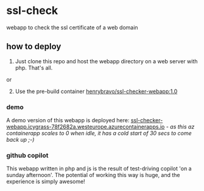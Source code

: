 # ssl-check
webapp to check the ssl certificate of a web domain

## how to deploy

1. Just clone this repo and host the webapp directory on a web server with php. That's all.

or

2. Use the pre-build container [henrybravo/ssl-checker-webapp:1.0](https://hub.docker.com/r/henrybravo/ssl-checker-webapp)

### demo

A demo version of this webapp is deployed here: [ssl-checker-webapp.icygrass-78f2682a.westeurope.azurecontainerapps.io](https://ssl-checker-webapp.icygrass-78f2682a.westeurope.azurecontainerapps.io) - *as this az containerapp scales to 0 when idle, it has a cold start of 30 secs to come back up ;-)*

### github copilot
This webapp written in php and js is the result of test-driving copilot 'on a sunday afternoon'. The potential of working this way is huge, and the experience is simply awesome!
